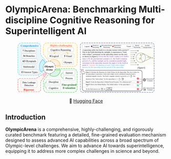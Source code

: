 # OlympicArena: Benchmarking Multi-discipline Cognitive Reasoning for Superintelligent AI

<p align="center"> <img src="images/overview.png" style="width: 85%;" id="title-icon">       </p>

<p align="center">
  🤗 <a href="https://huggingface.co/datasets/GAIR/OlympicArena" target="_blank">Hugging Face</a>
</p>

## Introduction

**OlympicArena** is a comprehensive, highly-challenging, and rigorously curated benchmark featuring a detailed, fine-grained evaluation mechanism designed to assess advanced AI capabilities across a broad spectrum of Olympic-level challenges. We aim to advance AI towards superintelligence, equipping it to address more complex challenges in science and beyond.


